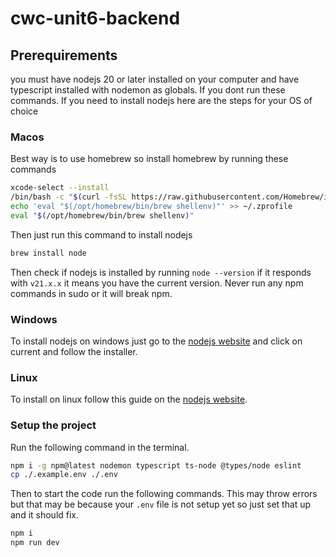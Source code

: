 # cwc-unit6-backend

## Prerequirements

you must have nodejs 20 or later installed on your computer and have typescript installed with nodemon as globals. If you dont run these commands. If you need to install nodejs here are the steps for your OS of choice

### Macos

Best way is to use homebrew so install homebrew by running these commands

```bash
xcode-select --install
/bin/bash -c "$(curl -fsSL https://raw.githubusercontent.com/Homebrew/install/HEAD/install.sh)"
echo 'eval "$(/opt/homebrew/bin/brew shellenv)"' >> ~/.zprofile
eval "$(/opt/homebrew/bin/brew shellenv)"
```

Then just run this command to install nodejs

```bash
brew install node
```

Then check if nodejs is installed by running `node --version` if it responds with `v21.x.x` it means you have the current version. Never run any npm commands in sudo or it will break npm.

### Windows

To install nodejs on windows just go to the [nodejs website](https://nodejs.org/en) and click on current and follow the installer.

### Linux

To install on linux follow this guide on the [nodejs website](https://nodejs.org/en/download/package-manager).

### Setup the project

Run the following command in the terminal.

```bash
npm i -g npm@latest nodemon typescript ts-node @types/node eslint
cp ./.example.env ./.env
```

Then to start the code run the following commands. This may throw errors but that may be because your `.env` file is not setup yet so just set that up and it should fix.

```bash
npm i
npm run dev
```
